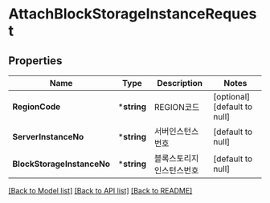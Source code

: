 # AttachBlockStorageInstanceRequest

## Properties
Name | Type | Description | Notes
------------ | ------------- | ------------- | -------------
**RegionCode** | ***string** | REGION코드 | [optional] [default to null]
**ServerInstanceNo** | ***string** | 서버인스턴스번호 | [default to null]
**BlockStorageInstanceNo** | ***string** | 블록스토리지인스턴스번호 | [default to null]

[[Back to Model list]](../README.md#documentation-for-models) [[Back to API list]](../README.md#documentation-for-api-endpoints) [[Back to README]](../README.md)


